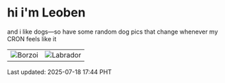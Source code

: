 # hi i'm Leoben

and i like dogs—so have some random dog pics that change whenever my CRON feels like it

|  |  |
|--------|----------|
| ![Borzoi](https://random-dog-vercel.vercel.app/api/random-borzoi?v=1752831882) | ![Labrador](https://random-dog-vercel.vercel.app/api/random-labrador?v=1752831882) |

Last updated: 2025-07-18 17:44 PHT
